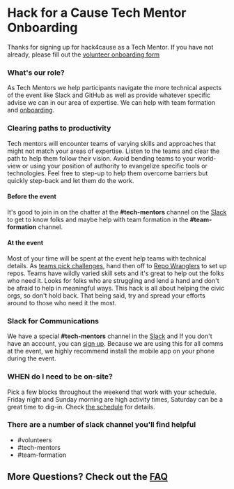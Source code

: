 # Hack for a Cause Tech Mentor Onboarding

Thanks for signing up for hack4cause as a Tech Mentor. If you have not already, please fill out the [volunteer onboarding form](https://forms.gle/Hy4qQnLnLhmhgDi9A)

### What's our role?
As Tech Mentors we help participants navigate the more technical aspects of the event like Slack and GitHub as well as provide whatever specific advise we can in our area of expertise.  We can help with team formation and [onboarding](team-onboarding.md). 

### Clearing paths to productivity
Tech mentors will encounter teams of varying skills and approaches that might not match your areas of expertise.  Listen to the teams and clear the path to help them follow their vision.  Avoid bending teams to your world-view or using your position of authority to evangelize specific tools or technologies.  Feel free to step-up to help them overcome barriers but quickly step-back and let them do the work.

#### Before the event
It's good to join in on the chatter at the **#tech-mentors** channel on the [Slack](http://hack4cause.slack.com) to get to know folks and maybe help with team formation in the **#team-formation** channel.

#### At the event
Most of your time will be spent at the event help teams with technical details. As [teams pick challenges](https://github.com/Hack4Eugene/hack-4-cause-2019-plan/blob/master/docs/team-onboarding.md), hand then off to [Repo Wranglers](repo-wrangler-onboarding.md) to set up repos. Teams have wildly varied skill sets and it's great to help out the folks who need it.  Looks for folks who are struggling and lend a hand and don't be afraid to help in meaningful ways.  This hack is all about helping the civic orgs, so don't hold back.  That being said, try and spread your efforts around to those who need it the most.   

### Slack for Communications
We have a special **#tech-mentors** channel in the [Slack](http://hack4cause.slack.com) and If you don't have an account, you can [sign up](https://publicslack.com/slacks/hack4cause/invites/new).  Because we are using this for all comms at the event, we highly recommend install the mobile app on your phone during the event. 

### WHEN do I need to be on-site?
Pick a few blocks throughout the weekend that work with your schedule.  Friday night and Sunday morning are high activity times, Saturday can be a great time to dig-in.  Check [the schedule](https://docs.google.com/spreadsheets/d/1gWAtl473EZyGNTURBP1VW96r7YM5atMRPAdKtMPXwDc/edit?usp=sharing) for details.

### There are a number of slack channel you'll find helpful
- #volunteers
- #tech-mentors
- #team-formation

## More Questions? Check out the [FAQ](https://github.com/Hack4Eugene/hack-4-cause-2019-plan/blob/master/docs/faq-tech-mentor.md)
